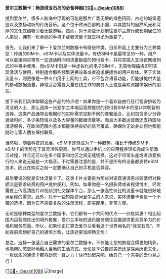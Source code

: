 **爱尔兰数据卡：畅游绿宝石岛的必备神器[[TG💪+ @esim1088](https://t.me/s/esim1088)]**

提到爱尔兰，很多人脑海中浮现的可能是那片广袤无垠的绿色田园、古老的城堡遗迹以及悠扬动听的传统音乐。这个位于欧洲西部的小国，以其独特的自然风光和深厚的文化底蕴吸引着无数游客。然而，对于那些计划前往爱尔兰旅行或长期居住的人来说，拥有一张合适的手机卡或者流量卡就显得尤为重要了。

首先，让我们来了解一下爱尔兰的数据卡有哪些种类。目前市面上主要分为三种类型：传统的SIM卡、eSIM卡以及实体流量卡。传统SIM卡是最常见的一种，用户可以直接购买带有一定通话时间和流量额度的预付费卡，并将其插入支持该网络制式的手机中使用。而eSIM卡则是一种虚拟化的电子SIM卡，无需物理插拔即可实现激活与使用，特别适合那些频繁更换设备或者追求便捷性的用户群体。至于实体流量卡，则更像是一种专门用于上网的工具，它不包含语音功能，但能够提供大量的移动数据流量，非常适合需要大量在线工作的商务人士或是喜欢流媒体娱乐的朋友。

接下来我们具体聊聊这些产品的特点吧！如果你是一个喜欢自由行且行程安排较为灵活的人士，那么选择一张爱尔兰本地运营商提供的预付费SIM卡将是非常明智的选择。这类产品通常会根据你的实际需求定制不同的套餐组合，比如包含多少分钟通话时间、多少条短信以及多大容量的数据流量等。而且大多数运营商还支持国际漫游服务，在欧洲范围内基本都能保持良好的信号覆盖，确保你无论身处何地都能随时与家人朋友保持联系。

当然啦，随着科技的发展，eSIM卡逐渐成为了一种趋势。相比于传统SIM卡，eSIM卡的优势在于其灵活性更高。你可以通过手机上的应用程序轻松完成注册激活过程，并且还可以在多个国家和地区之间无缝切换。这对于经常出差或者热爱旅行的人来说无疑是一大福音。不过需要注意的是，并不是所有的设备都支持eSIM技术，因此在购买之前一定要确认自己的手机是否兼容。

最后要说的就是实体流量卡了。这类卡片主要是为那些对语音通话需求较低但对数据流量要求较高的用户提供便利。例如，如果你是一名摄影师或者视频博主，经常需要上传高清图片和视频到社交媒体平台，那么一张高性价比的流量卡就能很好地满足你的需求。此外，对于一些短期访问爱尔兰的人来说，实体流量卡也是一个不错的选择，因为它不需要复杂的注册流程，即买即用，非常方便。

无论是哪种类型的爱尔兰数据卡，它们都有一个共同的优点——价格实惠！相比起国内运营商推出的境外套餐，爱尔兰本地的通讯服务商往往能提供更具竞争力的价格和服务质量。所以，如果你正打算去爱尔兰看看这个世界闻名的“绿宝石岛”，不妨提前规划好自己的通信方案，让旅途更加顺畅无忧！

总之，选择一张适合自己需求的爱尔兰数据卡，不仅能让您的旅程变得更加精彩，也能帮助您更好地融入当地的生活方式。无论是享受自然美景还是探索历史文化，一张优质的通讯卡都将助您一臂之力！快行动起来吧，给自己一个完美的爱尔兰之行！

[[TG💪+ @esim1088](https://t.me/s/esim1088) ![Image](https://i.postimg.cc/4NQfJmqS/Snipaste-2025-05-13-00-14-12.png)]